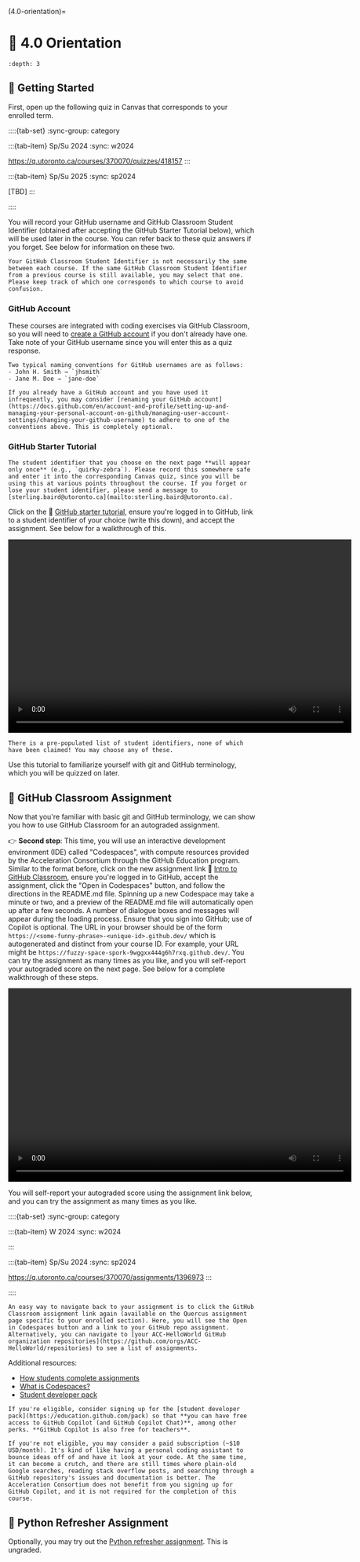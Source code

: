 (4.0-orientation)=
# 🧩 4.0 Orientation

```{contents}
:depth: 3
```

## 🔰 Getting Started

First, open up the following quiz in Canvas that corresponds to your enrolled term.

::::{tab-set}
:sync-group: category

:::{tab-item} Sp/Su 2024
:sync: w2024

https://q.utoronto.ca/courses/370070/quizzes/418157
:::

:::{tab-item} Sp/Su 2025
:sync: sp2024

[TBD]
:::

::::

You will record your GitHub username and GitHub Classroom Student Identifier (obtained after accepting the GitHub Starter Tutorial below), which will be used later in the course. You can refer back to these quiz answers if you forget. See below for information on these two.

```{warning}
Your GitHub Classroom Student Identifier is not necessarily the same between each course. If the same GitHub Classroom Student Identifier from a previous course is still available, you may select that one. Please keep track of which one corresponds to which course to avoid confusion.
```

### GitHub Account

These courses are integrated with coding exercises via GitHub Classroom, so you will need to [create a GitHub account](https://github.com/join) if you don't already have one. Take note of your GitHub username since you will enter this as a quiz response.

```{tip}
Two typical naming conventions for GitHub usernames are as follows:
- John H. Smith → `jhsmith`
- Jane M. Doe → `jane-doe`

If you already have a GitHub account and you have used it infrequently, you may consider [renaming your GitHub account](https://docs.github.com/en/account-and-profile/setting-up-and-managing-your-personal-account-on-github/managing-user-account-settings/changing-your-github-username) to adhere to one of the conventions above. This is completely optional.
```

### GitHub Starter Tutorial

```{warning}
The student identifier that you choose on the next page **will appear only once** (e.g., `quirky-zebra`). Please record this somewhere safe and enter it into the corresponding Canvas quiz, since you will be using this at various points throughout the course. If you forget or lose your student identifier, please send a message to [sterling.baird@utoronto.ca](mailto:sterling.baird@utoronto.ca).
```

Click on the 🔗 [GitHub starter tutorial](https://classroom.github.com/a/g78UiC5K), ensure you're logged in to GitHub, link to a student identifier of your choice (write this down), and accept the assignment. See below for a walkthrough of this.

<video width="700" height="394" controls>
  <source src="../../_static/intro-gh-classroom-walkthrough.mp4" type="video/mp4">
  Your browser does not support the video tag.
</video>

<!-- <iframe style="width: 700px; height: 394px; display: inline-block;" title="Video player for github-starter-tutorial-select-accept.mp4" data-media-type="video" src="/media_attachments_iframe/31726637?embedded=true&amp;type=video" allowfullscreen="allowfullscreen" allow="fullscreen" data-media-id="m-49uHHDJPuMSZGb2RheoEbnm8NtVvuFMV" data-mce-fragment="1"></iframe> -->

```{margin}
There is a pre-populated list of student identifiers, none of which have been claimed! You may choose any of these.
```

Use this tutorial to familiarize yourself with git and GitHub terminology, which you will be quizzed on later.

## 📄 GitHub Classroom Assignment

Now that you're familiar with basic git and GitHub terminology, we can show you how to use GitHub Classroom for an autograded assignment.

👉 **Second step**: This time, you will use an interactive development environment (IDE) called "Codespaces", with compute resources provided by the Acceleration Consortium through the GitHub Education program. Similar to the format before, click on the new assignment link 🔗 [Intro to GitHub Classroom](https://classroom.github.com/a/7Y1BKqTS), ensure you're logged in to GitHub, accept the assignment, click the "Open in Codespaces" button, and follow the directions in the README.md file. Spinning up a new Codespace may take a minute or two, and a preview of the README.md file will automatically open up after a few seconds. A number of dialogue boxes and messages will appear during the loading process. Ensure that you sign into GitHub; use of Copilot is optional. The URL in your browser should be of the form `https://<some-funny-phrase>-<unique-id>.github.dev/` which is autogenerated and distinct from your course ID. For example, your URL might be `https://fuzzy-space-spork-9wggxx444g6h7rxq.github.dev/`. You can try the assignment as many times as you like, and you will self-report your autograded score on the next page. See below for a complete walkthrough of these steps.

<video width="700" height="394" controls>
  <source src="../../_static/run-the-demo-walkthrough.mp4" type="video/mp4">
  Your browser does not support the video tag.
</video>

You will self-report your autograded score using the assignment link below, and you can try the assignment as many times as you like.

::::{tab-set}
:sync-group: category

:::{tab-item} W 2024
:sync: w2024

:::

:::{tab-item} Sp/Su 2024
:sync: sp2024

https://q.utoronto.ca/courses/370070/assignments/1396973
:::

::::

```{tip}
An easy way to navigate back to your assignment is to click the GitHub Classroom assignment link again (available on the Quercus assignment page specific to your enrolled section). Here, you will see the Open in Codespaces button and a link to your GitHub repo assignment. Alternatively, you can navigate to [your ACC-HelloWorld GitHub organization repositories](https://github.com/orgs/ACC-HelloWorld/repositories) to see a list of assignments.
```

<!-- <iframe style="width: 700px; height: 394px; display: inline-block;" title="autograding-codespaces-python-walkthrough.mp4" data-media-type="video" src="https://q.utoronto.ca/media_attachments_iframe/31726639?embedded=true&amp;type=video" allowfullscreen="allowfullscreen" allow="fullscreen" data-titletext="autograding-codespaces-python-walkthrough.mp4" data-media-id="m-4qfTw9UDxLo8XrZpxMwCLDoT16FfTikf"></iframe> -->

Additional resources:

- [How students complete assignments](https://youtu.be/ObaFRGp_Eko?si=JMxjdheVKVc3Zwr8)
- [What is Codespaces?](https://youtu.be/sYJ3CHtT6WM)
- [Student developer pack](https://education.github.com/pack)

```{tip}
If you're eligible, consider signing up for the [student developer pack](https://education.github.com/pack) so that **you can have free access to GitHub Copilot (and GitHub Copilot Chat)**, among other perks. **GitHub Copilot is also free for teachers**.

If you're not eligible, you may consider a paid subscription (~$10 USD/month). It's kind of like having a personal coding assistant to bounce ideas off of and have it look at your code. At the same time, it can become a crutch, and there are still times where plain-old Google searches, reading stack overflow posts, and searching through a GitHub repository's issues and documentation is better. The Acceleration Consortium does not benefit from you signing up for GitHub Copilot, and it is not required for the completion of this course.
```

## 📄 Python Refresher Assignment

Optionally, you may try out the [Python refresher assignment](https://classroom.github.com/a/oDMoonRK). This is ungraded.

